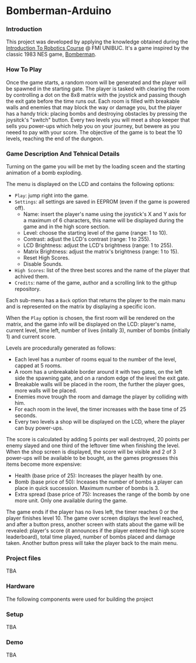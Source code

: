 # Bomberman-Arduino

### Introduction

This project was developed by applying the knowledge obtained during the [Introduction To Robotics Course](https://github.com/cul1n/IntroductionToRobotics) @ FMI UNIBUC. It's a game inspired by the classic 1983 NES game, [Bomberman](https://en.wikipedia.org/wiki/Bomberman_(1983_video_game)).

### How To Play

Once the game starts, a random room will be generated and the player will be spawned in the starting gate. The player is tasked with clearing the room by controlling a dot on the 8x8 matrix with the joystick and passing though the exit gate before the time runs out. Each room is filled with breakable walls and enemies that may block the way or damage you, but the player has a handy trick: placing bombs and destroying obstacles by pressing the joysitck's "switch" button. Every two levels you will meet a shop keeper that sells you power-ups which help you on your journey, but bewere as you neeed to pay with your score. The objective of the game is to beat the 10 levels, reaching the end of the dungeon.

### Game Description And Tehnical Details

Turning on the game you will be met by the loading sceen and the starting animation of a bomb exploding.

The menu is displayed on the LCD and contains the following options:
- `Play`: jump right into the game.
- `Settings`: all settings are saved in EEPROM (even if the game is powered off).
  - Name: insert the player's name using the joystick's X and Y axis for a maximum of 6 characters, this name will be displayed during the game and in the high score section.
  - Level: choose the starting level of the game (range: 1 to 10).
  - Contrast: adjust the LCD's contrast (range: 1 to 255).
  - LCD Brightness: adjust the LCD's brightness (range: 1 to 255).
  - Matrix Brightness: adjust the matrix's brightness (range: 1 to 15).
  - Reset High Scores.
  - Disable Sounds.
- `High Scores`: list of the three best scores and the name of the player that achived them.
- `Credits`: name of the game, author and a scrolling link to the githup repository.

Each sub-menu has a `Back` option that returns the player to the main manu and is represented on the matrix by displaying a specific icon.

When the `Play` option is chosen, the first room will be rendered on the matrix, and the game info will be displayed on the LCD: player's name, current level, time left, number of lives (initally 3), number of bombs (initially 1) and current score.

Levels are procedurally generated as follows:
- Each level has a number of rooms equal to the number of the level, capped at 5 rooms.
- A room has a unbreakable border around it with two gates, on the left side the spawning gate, and on a random edge of the level the exit gate.
- Breakable walls will be placed in the room, the further the player goes, more walls will be placed.
- Enemies move trough the room and damage the player by colliding with him.
- For each room in the level, the timer increases with the base time of 25 seconds.
- Every two levels a shop will be displayed on the LCD, where the player can buy power-ups.

The score is calculated by adding 5 points per wall destroyed, 20 points per enemy slayed and one third of the leftover time when finishing the level. When the shop screen is displayed, the score will be visible and 2 of 3 power-ups will be available to be bought, as the games progresses this items become more expensive:
- Health (base price of 25): Increases the player health by one.
- Bomb (base price of 50): Inceases the number of bombs a player can place in quick succession. Maximum number of bombs is 3.
- Extra spread (base price of 75): Increases the range of the bomb by one more unit. Only one available during the game.

The game ends if the player has no lives left, the timer reaches 0 or the player finishes level 10. The game over screen displays the level reached, and after a button press, another screen with stats about the game will be revealed: player's score (it announces if the player entered the high score leaderboard), total time played, number of bombs placed and damage taken. Another button press will take the player back to the main menu.

### Project files
TBA

### Hardware
The following components were used for building the project

### Setup
TBA

### Demo
TBA
